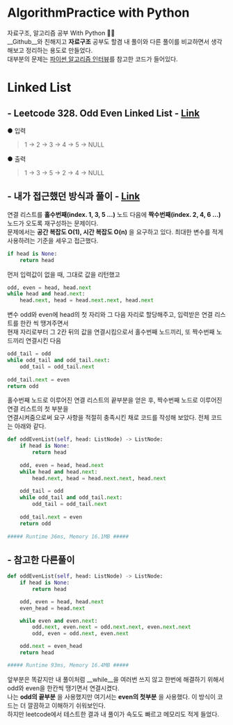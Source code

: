 # AlgorithmPractice with Python
자료구조, 알고리즘 공부 With Python :memo::memo:  
__Github__와 친해지고 __자료구조__ 공부도 할겸 내 풀이와 다른 풀이를 비교하면서 생각해보고 정리하는 용도로 만들었다.  
대부분의 문제는 [파이썬 알고리즘 인터뷰](https://github.com/onlybooks/algorithm-interview)를 참고한 코드가 들어있다.


# Linked List 
## - Leetcode 328. Odd Even Linked List - [Link](https://leetcode.com/problems/odd-even-linked-list/)
● 입력  
> 1 → 2 → 3 → 4 → 5 → NULL  

● 출력
> 1 → 3 → 5 → 2 → 4 → NULL  

## - 내가 접근했던 방식과 풀이 - [Link](https://github.com/imtaesuu/AlgorithmPractice_with_Python/commit/bb853c64241844e3c8264586549233cacf12945f) 
연결 리스트를 __홀수번째(index. 1, 3, 5 …)__ 노드 다음에 __짝수번째(index. 2, 4, 6 …)__ 노드가 오도록 재구성하는 문제이다.  
문제에서는 __공간 복잡도 O(1), 시간 복잡도 O(n)__ 을 요구하고 있다. 최대한 변수를 적게 사용하려는 기준을 세우고 접근했다.

```python
if head is None:
    return head
```  

먼저 입력값이 없을 때, 그대로 값을 리턴했고  

```python
odd, even = head, head.next
while head and head.next:
    head.next, head = head.next.next, head.next
```
변수 odd와 even에 head의 첫 자리와 그 다음 자리로 할당해주고, 입력받은 연결 리스트를 한칸 씩 땡겨주면서   
현재 자리로부터 그 2칸 뒤의 값을 연결시킴으로서 홀수번째 노드끼리, 또 짝수번째 노드끼리 연결시킨 다음

```python
odd_tail = odd       
while odd_tail and odd_tail.next:
    odd_tail = odd_tail.next
        
odd_tail.next = even
return odd
```

홀수번째 노드로 이루어진 연결 리스트의 끝부분을 얻은 후, 짝수번째 노드로 이루어진 연결 리스트의 첫 부분을  
연결시켜줌으로써 요구 사항을 적절히 충족시킨 채로 코드를 작성해 보았다. 전체 코드는 아래와 같다.

```python
def oddEvenList(self, head: ListNode) -> ListNode:
    if head is None:
        return head
        
    odd, even = head, head.next
    while head and head.next:
        head.next, head = head.next.next, head.next
            
    odd_tail = odd       
    while odd_tail and odd_tail.next:
        odd_tail = odd_tail.next
        
    odd_tail.next = even
    return odd
	
##### Runtime 36ms, Memory 16.1MB #####
```  
  
## - 참고한 다른풀이
```python
def oddEvenList(self, head: ListNode) -> ListNode:
    if head is None:
        return head

    odd, even = head, head.next
    even_head = head.next

    while even and even.next:
        odd.next, even.next = odd.next.next, even.next.next
        odd, even = odd.next, even.next

    odd.next = even_head
    return head	

##### Runtime 93ms, Memory 16.4MB #####
```
  
앞부분은 똑같지만 내 풀이처럼 __while__을 여러번 쓰지 않고 한번에 해결하기 위해서 odd와 even을 한칸씩 땡기면서 연결시켰다.   
나는 __odd의 끝부분__ 을 사용했지만 여기서는 __even의 첫부분__ 을 사용했다. 이 방식이 코드는 더 깔끔하고 이해하기 쉬워보인다.  
하지만 leetcode에서 테스트한 결과 내 풀이가 속도도 빠르고 메모리도 적게 들었다.   
